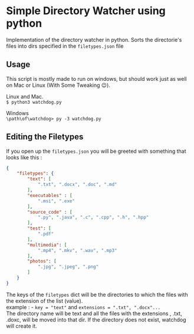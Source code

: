 # Simple Directory Watcher using python
Implementation of the directory watcher in python. Sorts the directorie's files into dirs specified in the 
`filetypes.json` file

## Usage
This script is mostly made to run on windows, but should work just as well on Mac or Linux (With Some Tweaking 😉).<br>

Linux and Mac.<br>
`$ python3 watchdog.py`

Windows<br>
`\path\of\watchdog> py -3 watchdog.py`

## Editing the Filetypes
If you open up the `filetypes.json` you will be greeted with something that looks like this :
```json
{
    "filetypes": {
        "text": [
            ".txt", ".docx", ".doc", ".md"
        ],
        "executables" : [
            ".msi", ".exe"
        ],
        "source_code" : [
            ".py", ".java", ".c", ".cpp", ".h", ".hpp"
        ],
        "test": [
            ".pdf"
        ],
        "multimedia": [
            ".mp4", ".mkv", ".wav", ".mp3"
        ],
        "photos": [
            ".jpg", ".jpeg", ".png"
        ]
    }
}
```
The keys of the `filetypes` dict will be the directories to which the files with the extension of the list (value).<br>
example : - `key = "text"` and `extensions = ".txt", ".docx"...`<br>
The directory name will be text and all the files with the extensions , .txt, .doxc, will be moved into that dir. If the directory does not exist, watchdog will create it.
